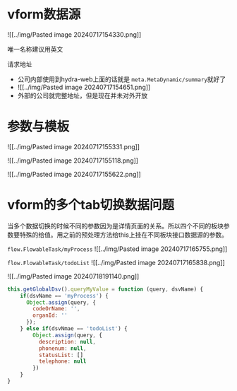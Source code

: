# vform数据源
![[../img/Pasted image 20240717154330.png]]

唯一名称建议用英文

请求地址
* 公司内部使用到hydra-web上面的话就是 `meta.MetaDynamic/summary`就好了
* ![[../img/Pasted image 20240717154651.png]]
* 外部的公司就完整地址，但是现在并未对外开放


# 参数与模板
![[../img/Pasted image 20240717155331.png]]

![[../img/Pasted image 20240717155118.png]]

![[../img/Pasted image 20240717155622.png]]


# vform的多个tab切换数据问题
当多个数据切换的时候不同的参数因为是详情页面的关系。所以四个不同的板块参数要特殊的给值。用之前的预处理方法给this上挂在不同板块接口数据源的参数。

`flow.FlowableTask/myProcess`
![[../img/Pasted image 20240717165755.png]]

`flow.FlowableTask/todoList`
![[../img/Pasted image 20240717165838.png]]

![[../img/Pasted image 20240718191140.png]]
~~~js
this.getGlobalDsv().queryMyValue = function (query, dsvName) {
    if(dsvName == 'myProcess') {
      Object.assign(query, {
        codeOrName: '',
        organId: ''
      });
    } else if(dsvNmae == 'todoList') {
        Object.assign(query, {
          description: null,
          phonenum: null,
          statusList: []
          telephone: null
        })
    }
} 
~~~